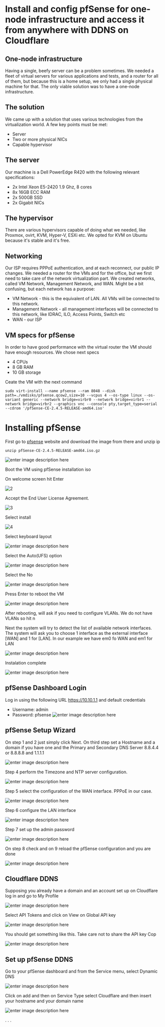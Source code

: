 # Install and config pfSense for one-node infrastructure and access it from anywhere with DDNS on Cloudflare

## One-node infrastructure

Having a single, beefy server can be a problem sometimes. We needed a fleet of virtual servers for various applications and tests, and a router for all of them, but because this is a home setup, we only had a single physical machine for that. The only viable solution was to have a one-node infrastructure.

## The solution

We came up with a solution that uses various technologies from the virtualization world. A few
key points must be met:
- Server
- Two or more physical NICs
- Capable hypervisor
 
## The server

Our machine is a Dell PowerEdge R420 with the following relevant specifications:

- 2x Intel Xeon E5-2420 1.9 Ghz, 8 cores
- 8x 16GB ECC RAM
- 2x 500GB SSD
- 2x Gigabit NICs


## The hypervisor

There are various hypervisors capable of doing what we needed, like Proxmox, ovirt, KVM, Hyper-V, ESXi etc. We opted for KVM on Ubuntu because it's stable and it's free.

## Networking

Our ISP requires PPPoE authentication, and at each reconnect, our public IP changes. We needed a router for the VMs and for the office, but we first need to take care of the network virtualization part. We created networks, called VM Network, Management Network, and WAN. Might be a bit confusing, but each network has a purpose:
- VM Network - this is the equivalent of LAN. All VMs will be connected to this network.
- Management Network - all management interfaces will be connected to this network, like IDRAC, ILO, Access Points, Switch etc
- WAN - our ISP

## VM specs for pfSense

In order to have good performance with the virtual router the VM should have enough resources. We chose next specs

- 4 CPUs
- 8 GB RAM
- 10 GB storage

Ceate the VM with the next command

	sudo virt-install --name pfsense --ram 8048 --disk path=./vmdisks/pfsense.qcow2,size=10 --vcpus 4 --os-type linux --os-variant generic --network bridge=virbr0 --network bridge=virbr1 --network bridge=virbr2 --graphics vnc --console pty,target_type=serial --cdrom '/pfSense-CE-2.4.5-RELEASE-amd64.iso'


# Installing pfSense

First go to [pfsense](https://www.pfsense.org/download/) website and download the image from there and unzip ip

	unzip pfSense-CE-2.4.5-RELEASE-amd64.iso.gz

![enter image description here](https://github.com/buzaturadu/stuff/blob/master/pfsense_install/images/1.png?raw=true)

Boot the VM using pfSense installation iso

On welcome screen hit Enter

![2](https://github.com/buzaturadu/stuff/blob/master/pfsense_install/images/2.png?raw=true)

Accept the End User License Agreement.

![3](https://github.com/buzaturadu/stuff/blob/master/pfsense_install/images/3.png?raw=true)

Select install

![4](https://github.com/buzaturadu/stuff/blob/master/pfsense_install/images/4.png?raw=true)

Select keyboard layout

![enter image description here](https://github.com/buzaturadu/stuff/blob/master/pfsense_install/images/5.png?raw=true)

Select the Auto(UFS) option

![enter image description here](https://github.com/buzaturadu/stuff/blob/master/pfsense_install/images/6.png?raw=true)

Select the No

![enter image description here](https://github.com/buzaturadu/stuff/blob/master/pfsense_install/images/7.png?raw=true)

Press Enter to reboot the VM

![enter image description here](https://github.com/buzaturadu/stuff/blob/master/pfsense_install/images/8.png?raw=true)


After rebooting, will ask if you need to configure VLANs. We do not have VLANs so hit n

Next the system will try to detect the list of available network interfaces.
The system will ask you to choose 1 interface as the external interface [WAN] and 1 for [LAN].  In our example we have em0 fo WAN and em1 for LAN

![enter image description here](https://github.com/buzaturadu/stuff/blob/master/pfsense_install/images/9.png?raw=true)

Instalation complete

![enter image description here](https://github.com/buzaturadu/stuff/blob/master/pfsense_install/images/10.png?raw=true)

## pfSense Dashboard Login

Log in using the following URL https://10.10.1.1 and default credentials
 - Username: admin  
 - Password: pfsense
![enter image description here](https://github.com/buzaturadu/stuff/blob/master/pfsense_install/images/11.png?raw=true)


## pfSense Setup Wizard

On step 1 and 2 just simply click Next. On third step set a Hostname and a domain if you have one and the Primary and Secondary DNS Server 8.8.4.4 or 8.8.8.8 and 1.1.1.1

![enter image description here](https://github.com/buzaturadu/stuff/blob/master/pfsense_install/images/12.png?raw=true)

Step 4 perform the Timezone and NTP server configuration.

![enter image description here](https://github.com/buzaturadu/stuff/blob/master/pfsense_install/images/13.png?raw=true)

Step 5 select the configuration of the WAN interface. PPPoE in our case.

![enter image description here](https://github.com/buzaturadu/stuff/blob/master/pfsense_install/images/14.png?raw=true)

Step 6 configure the LAN interface

![enter image description here](https://github.com/buzaturadu/stuff/blob/master/pfsense_install/images/15.png?raw=true)


Step 7 set up the admin password

![enter image description here](https://github.com/buzaturadu/stuff/blob/master/pfsense_install/images/16.png?raw=true)


On step 8 check and on 9 reload the pfSense configuration and you are done

![enter image description here](https://github.com/buzaturadu/stuff/blob/master/pfsense_install/images/17.png?raw=true)

## Cloudflare DDNS
Supposing you already have a domain and an account set up on Cloudflare log in and go to My Profile

![enter image description here](https://github.com/buzaturadu/stuff/blob/master/pfsense_install/images/18.png?raw=true)

Select API Tokens and click on View on Global API key

![enter image description here](https://github.com/buzaturadu/stuff/blob/master/pfsense_install/images/19.png?raw=true)

You should get something like this. Take care not to share the API key
Cop

![enter image description here](https://github.com/buzaturadu/stuff/blob/master/pfsense_install/images/20.png?raw=true)

## Set up pfSense DDNS
Go to your pfSense dashboard and from the Service menu, select Dynamic DNS

![enter image description here](https://github.com/buzaturadu/stuff/blob/master/pfsense_install/images/21.png?raw=true)

Click on add and then on Service Type select Cloudflare and then insert your hostname and your domain name

![enter image description here](https://github.com/buzaturadu/stuff/blob/master/pfsense_install/images/22.png?raw=true)

.
.
.

